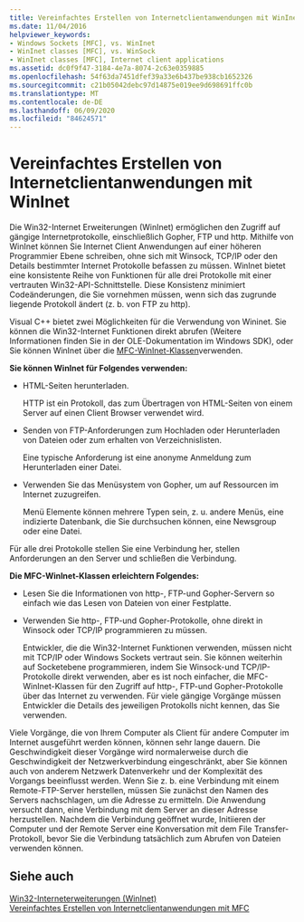 ```yaml
---
title: Vereinfachtes Erstellen von Internetclientanwendungen mit WinInet
ms.date: 11/04/2016
helpviewer_keywords:
- Windows Sockets [MFC], vs. WinInet
- WinInet classes [MFC], vs. WinSock
- WinInet classes [MFC], Internet client applications
ms.assetid: dc0f9f47-3184-4e7a-8074-2c63e0359885
ms.openlocfilehash: 54f63da7451dfef39a33e6b437be938cb1652326
ms.sourcegitcommit: c21b05042debc97d14875e019ee9d698691ffc0b
ms.translationtype: MT
ms.contentlocale: de-DE
ms.lasthandoff: 06/09/2020
ms.locfileid: "84624571"
---
```

# <a name="how-wininet-makes-it-easier-to-create-internet-client-applications"></a>Vereinfachtes Erstellen von Internetclientanwendungen mit WinInet

Die Win32-Internet Erweiterungen (WinInet) ermöglichen den Zugriff auf gängige Internetprotokolle, einschließlich Gopher, FTP und http. Mithilfe von WinInet können Sie Internet Client Anwendungen auf einer höheren Programmier Ebene schreiben, ohne sich mit Winsock, TCP/IP oder den Details bestimmter Internet Protokolle befassen zu müssen. WinInet bietet eine konsistente Reihe von Funktionen für alle drei Protokolle mit einer vertrauten Win32-API-Schnittstelle. Diese Konsistenz minimiert Codeänderungen, die Sie vornehmen müssen, wenn sich das zugrunde liegende Protokoll ändert (z. b. von FTP zu http).

Visual C++ bietet zwei Möglichkeiten für die Verwendung von Wininet. Sie können die Win32-Internet Funktionen direkt abrufen (Weitere Informationen finden Sie in der OLE-Dokumentation im Windows SDK), oder Sie können WinInet über die [MFC-WinInet-Klassen](mfc-classes-for-creating-internet-client-applications.md)verwenden.

**Sie können WinInet für Folgendes verwenden:**

- HTML-Seiten herunterladen.

   HTTP ist ein Protokoll, das zum Übertragen von HTML-Seiten von einem Server auf einen Client Browser verwendet wird.

- Senden von FTP-Anforderungen zum Hochladen oder Herunterladen von Dateien oder zum erhalten von Verzeichnislisten.

   Eine typische Anforderung ist eine anonyme Anmeldung zum Herunterladen einer Datei.

- Verwenden Sie das Menüsystem von Gopher, um auf Ressourcen im Internet zuzugreifen.

   Menü Elemente können mehrere Typen sein, z. u. andere Menüs, eine indizierte Datenbank, die Sie durchsuchen können, eine Newsgroup oder eine Datei.

Für alle drei Protokolle stellen Sie eine Verbindung her, stellen Anforderungen an den Server und schließen die Verbindung.

**Die MFC-WinInet-Klassen erleichtern Folgendes:**

- Lesen Sie die Informationen von http-, FTP-und Gopher-Servern so einfach wie das Lesen von Dateien von einer Festplatte.

- Verwenden Sie http-, FTP-und Gopher-Protokolle, ohne direkt in Winsock oder TCP/IP programmieren zu müssen.

   Entwickler, die die Win32-Internet Funktionen verwenden, müssen nicht mit TCP/IP oder Windows Sockets vertraut sein. Sie können weiterhin auf Socketebene programmieren, indem Sie Winsock-und TCP/IP-Protokolle direkt verwenden, aber es ist noch einfacher, die MFC-WinInet-Klassen für den Zugriff auf http-, FTP-und Gopher-Protokolle über das Internet zu verwenden. Für viele gängige Vorgänge müssen Entwickler die Details des jeweiligen Protokolls nicht kennen, das Sie verwenden.

Viele Vorgänge, die von Ihrem Computer als Client für andere Computer im Internet ausgeführt werden können, können sehr lange dauern. Die Geschwindigkeit dieser Vorgänge wird normalerweise durch die Geschwindigkeit der Netzwerkverbindung eingeschränkt, aber Sie können auch von anderem Netzwerk Datenverkehr und der Komplexität des Vorgangs beeinflusst werden. Wenn Sie z. b. eine Verbindung mit einem Remote-FTP-Server herstellen, müssen Sie zunächst den Namen des Servers nachschlagen, um die Adresse zu ermitteln. Die Anwendung versucht dann, eine Verbindung mit dem Server an dieser Adresse herzustellen. Nachdem die Verbindung geöffnet wurde, Initiieren der Computer und der Remote Server eine Konversation mit dem File Transfer-Protokoll, bevor Sie die Verbindung tatsächlich zum Abrufen von Dateien verwenden können.

## <a name="see-also"></a>Siehe auch

[Win32-Interneterweiterungen (WinInet)](win32-internet-extensions-wininet.md)<br/>
[Vereinfachtes Erstellen von Internetclientanwendungen mit MFC](how-mfc-makes-it-easier-to-create-internet-client-applications.md)
